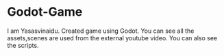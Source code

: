 # Godot-Game
I am Yasasvinaidu.
Created game using Godot.
You can see all the assets,scenes are used from the external youtube video.
You can also see the scripts.
